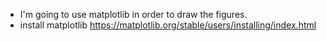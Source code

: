 - I'm going to use matplotlib in order to draw the figures.
- install matplotlib https://matplotlib.org/stable/users/installing/index.html

